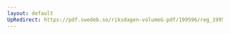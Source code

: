 ```yaml
---
layout: default
UpRedirect: https://pdf.swedeb.se/riksdagen-volumeG-pdf/199596/reg_199596/reg_199596_0075.pdf
---
```

